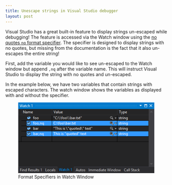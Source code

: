 ```yaml
---
title: Unescape strings in Visual Studio debugger
layout: post
---
```


Visual Studio has a great built-in feature to display strings un-escaped while debugging! The feature is accessed via the Watch window using the [no quotes `nq` format specifier](https://msdn.microsoft.com/en-us/library/e514eeby(v=vs.100).aspx). The specifier is designed to display strings with no quotes, but missing from the documentation is the fact that it also un-escapes the entire string!

First, add the variable you would like to see un-escaped to the Watch window but append `,nq` after the variable name. This will instruct Visual Studio to display the string with no quotes and un-escaped. 

In the example below, we have two variables that contain strings with escaped characters. The watch window shows the variables as displayed with and without the specifier.

<script src="https://gist.github.com/splttingatms/d4e8b56d6a0c5b4a96d76f4cf9c8a22c.js"></script>

<figure>
	<img class="img-responsive" alt="Format Specifiers in Watch Window" src="/assets/no-quote-format-specifier/watch-window.png">
	<figcaption>Format Specifiers in Watch Window</figcaption>
</figure>
